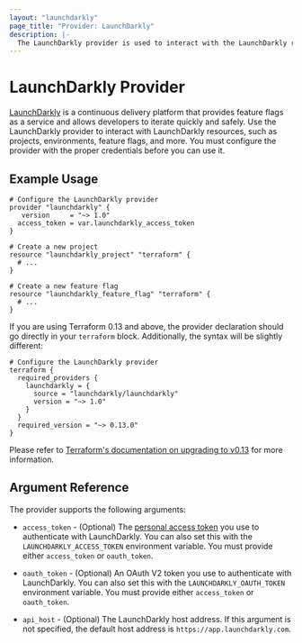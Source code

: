 ```yaml
---
layout: "launchdarkly"
page_title: "Provider: LaunchDarkly"
description: |-
  The LaunchDarkly provider is used to interact with the LaunchDarkly resources
---
```


# LaunchDarkly Provider

[LaunchDarkly](https://launchdarkly.com/) is a continuous delivery platform that provides feature flags as a service and allows developers to iterate quickly and safely. Use the LaunchDarkly provider to interact with LaunchDarkly resources, such as projects, environments, feature flags, and more. You must configure the provider with the proper credentials before you can use it.

## Example Usage

```hcl
# Configure the LaunchDarkly provider
provider "launchdarkly" {
   version     = "~> 1.0"
  access_token = var.launchdarkly_access_token
}

# Create a new project
resource "launchdarkly_project" "terraform" {
  # ...
}

# Create a new feature flag
resource "launchdarkly_feature_flag" "terraform" {
  # ...
}
```

If you are using Terraform 0.13 and above, the provider declaration should go directly in your `terraform` block. Additionally, the syntax will be slightly different:

```hcl
# Configure the LaunchDarkly provider
terraform {
  required_providers {
    launchdarkly = {
      source = "launchdarkly/launchdarkly"
      version = "~> 1.0"
    }
  }
  required_version = "~> 0.13.0"
}
```

Please refer to [Terraform's documentation on upgrading to v0.13](https://www.terraform.io/upgrade-guides/0-13.html) for more information.

## Argument Reference

The provider supports the following arguments:

- `access_token` - (Optional) The [personal access token](https://docs.launchdarkly.com/docs/api-access-tokens) you use to authenticate with LaunchDarkly. You can also set this with the `LAUNCHDARKLY_ACCESS_TOKEN` environment variable. You must provide either `access_token` or `oauth_token`.

- `oauth_token` - (Optional) An OAuth V2 token you use to authenticate with LaunchDarkly. You can also set this with the `LAUNCHDARKLY_OAUTH_TOKEN` environment variable. You must provide either `access_token` or `oauth_token`.

- `api_host` - (Optional) The LaunchDarkly host address. If this argument is not specified, the default host address is `https://app.launchdarkly.com`.
